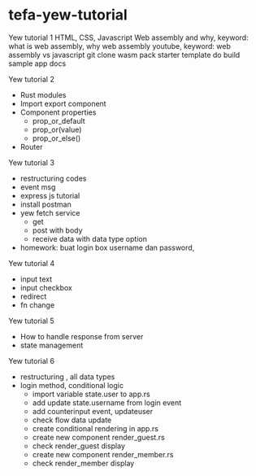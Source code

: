 # tefa-yew-tutorial



Yew tutorial 1
HTML, CSS, Javascript
Web assembly and why, keyword: what is web assembly, why web assembly
youtube, keyword: web assembly vs javascript
git clone wasm pack starter template
do build sample app docs




Yew tutorial 2
- Rust modules
- Import export component
- Component properties
  - prop_or_default
  - prop_or(value)
  - prop_or_else()
- Router





Yew tutorial 3
- restructuring codes
- event msg
- express js tutorial
- install postman
- yew fetch service
  - get
  - post with body
  - receive data with data type option
- homework: buat login box username dan password, 



Yew tutorial 4
- input text
- input checkbox
- redirect
- fn change




Yew tutorial 5
- How to handle response from server
- state management


Yew tutorial 6
- restructuring , all data types
- login method, conditional logic
  - import variable state.user to app.rs
  - add update state.username from login event
  - add counterinput event, updateuser
  - check flow data update
  - create conditional rendering in app.rs
  - create new component render_guest.rs
  - check render_guest display
  - create new component render_member.rs
  - check render_member display


